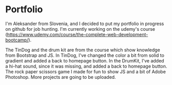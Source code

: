 # Portfolio

I'm Aleksander from Slovenia, and I decided to put my portfolio in progress on github for job hunting.
I'm currently working on the udemy's course (https://www.udemy.com/course/the-complete-web-development-bootcamp/).

The TinDog and the drum kit are from the course which show knowledge from Bootstrap and JS.
In TinDog, I've changed the color a bit from solid to gradient and added a back to homepage button.
In the DrumKit, I've added a hi-hat sound, since it was missing, and added a back to homepage button.
The rock paper scissors game I made for fun to show JS and a bit of Adobe Photoshop.
More projects are going to be uploaded.

